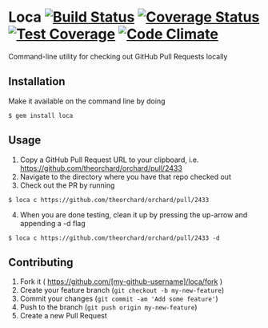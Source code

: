 # Loca [![Build Status](https://travis-ci.org/smoll/loca.svg?branch=master)](https://travis-ci.org/smoll/loca) [![Coverage Status](https://coveralls.io/repos/smoll/loca/badge.svg?branch=master)](https://coveralls.io/r/smoll/loca?branch=master) [![Test Coverage](https://codeclimate.com/github/smoll/loca/badges/coverage.svg)](https://codeclimate.com/github/smoll/loca) [![Code Climate](https://codeclimate.com/github/smoll/loca/badges/gpa.svg)](https://codeclimate.com/github/smoll/loca)

Command-line utility for checking out GitHub Pull Requests locally

## Installation

Make it available on the command line by doing

    $ gem install loca

## Usage

1. Copy a GitHub Pull Request URL to your clipboard, i.e. https://github.com/theorchard/orchard/pull/2433
2. Navigate to the directory where you have that repo checked out
3. Check out the PR by running

 ```
 $ loca c https://github.com/theorchard/orchard/pull/2433
 ```

4. When you are done testing, clean it up by pressing the up-arrow and appending a -d flag

 ```
 $ loca c https://github.com/theorchard/orchard/pull/2433 -d
 ```

## Contributing

1. Fork it ( https://github.com/[my-github-username]/loca/fork )
2. Create your feature branch (`git checkout -b my-new-feature`)
3. Commit your changes (`git commit -am 'Add some feature'`)
4. Push to the branch (`git push origin my-new-feature`)
5. Create a new Pull Request
